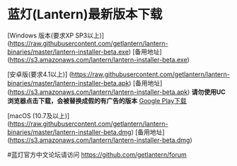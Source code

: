 # 蓝灯(Lantern)最新版本下载

[Windows 版本(要求XP SP3以上)] (https://raw.githubusercontent.com/getlantern/lantern-binaries/master/lantern-installer-beta.exe)      [备用地址] (https://s3.amazonaws.com/lantern/lantern-installer-beta.exe)  

[安卓版(要求4.1以上)] (https://raw.githubusercontent.com/getlantern/lantern-binaries/master/lantern-installer-beta.apk)               [备用地址] (https://s3.amazonaws.com/lantern/lantern-installer-beta.apk) **请勿使用UC浏览器点击下载，会被替换成假的有广告的版本**  [Google Play下载](https://play.google.com/store/apps/details?id=org.getlantern.lantern)

[macOS (10.7及以上)] (https://raw.githubusercontent.com/getlantern/lantern-binaries/master/lantern-installer-beta.dmg)              [备用地址] (https://s3.amazonaws.com/lantern/lantern-installer-beta.dmg) 

#蓝灯官方中文论坛请访问 https://github.com/getlantern/forum
